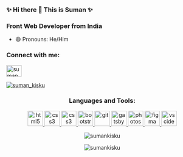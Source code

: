 ###  ✨ Hi there 👋 This is Suman ✨

<!--
**SumanKisku/SumanKisku** is a ✨ _special_ ✨ repository because its `README.md` (this file) appears on your GitHub profile.

Here are some ideas to get you started:

- 🔭 I’m currently working on ...
- 🌱 I’m currently learning ...
- 👯 I’m looking to collaborate on ...
- 🤔 I’m looking for help with ...
- 💬 Ask me about ...
- 📫 How to reach me: ...
- ⚡ Fun fact: ...
-->

**<h3 align="left">Front Web Developer from India** </h3>

<!-- - 🌱 I’m currently learning **React.JS** -->
- 😄 Pronouns: He/Him

<h3 align="left">Connect with me:</h3>
<p align="left">
<a href="https://twitter.com/suman_kisku" target="blank"><img align="center" src="https://cdn.jsdelivr.net/npm/simple-icons@3.0.1/icons/twitter.svg" alt="suman_kisku" height="30" width="40" /></a>
</p>

<p align="left"> <a href="https://twitter.com/suman_kisku" target="blank"><img src="https://img.shields.io/twitter/follow/suman_kisku?logo=twitter&style=for-the-badge" alt="suman_kisku" /></a> </p>

<h3 align="center">Languages and Tools:</h3>
<p align="center">
<a href="https://www.w3.org/html/" target="_blank"> <img src="https://upload.wikimedia.org/wikipedia/commons/6/61/HTML5_logo_and_wordmark.svg" alt="html5" width="40" height="40"/> </a>
<a href="https://www.w3.org/css/" target="_blank"> <img src="https://upload.wikimedia.org/wikipedia/commons/d/d5/CSS3_logo_and_wordmark.svg" alt="css3" width="40" height="40"/> </a>
  <a href="https://www.w3.org/javascript/" target="_blank"> <img src="https://cdn.jsdelivr.net/gh/devicons/devicon/icons/javascript/javascript-original.svg" alt="css3" width="40" height="40"/> </a>
<a href="https://tailwindcss.com" target="_blank"> <img src="https://cdn.jsdelivr.net/gh/devicons/devicon/icons/tailwindcss/tailwindcss-plain.svg" alt="bootstrap" width="40" height="40"/> </a>
<a href="https://git-scm.com/" target="_blank"> <img src="https://www.vectorlogo.zone/logos/git-scm/git-scm-icon.svg" alt="git" width="40" height="40"/> </a>
<a href="https://www.gatsbyjs.com/" target="_blank"> <img src="https://www.vectorlogo.zone/logos/gatsbyjs/gatsbyjs-icon.svg" alt="gatsby" width="40" height="40"/> </a>
<a href="https://www.photoshop.com/en" target="_blank"> <img src="https://cdn.jsdelivr.net/gh/devicons/devicon/icons/photoshop/photoshop-plain.svg" alt="photoshop" width="40" height="40"/> </a> 
<a href="https://www.figma.com/" target="_blank"> <img src="https://www.vectorlogo.zone/logos/figma/figma-icon.svg" alt="figma" width="40" height="40"/> </a>
<a href="https://code.visualstudio.com/" target="_blank"> <img src="https://cdn.jsdelivr.net/gh/devicons/devicon/icons/vscode/vscode-original.svg" alt="vscide" width="40" height="40"/> </a>



</p>


<p align="center"><img align="center" src="https://github-readme-stats.vercel.app/api?username=sumankisku&show_icons=true&locale=en" alt="sumankisku" /></p>

<p align="center"><img align="center" src="https://github-readme-stats.vercel.app/api/top-langs?username=sumankisku&show_icons=true&locale=en&layout=compact" alt="sumankisku" /></p>

